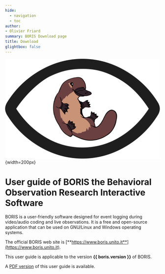 ```yaml
---
hide:
  - navigation
  - toc
author:
- Olivier Friard
summary: BORIS Download page
title: Download
glightbox: false
---
```



![BORIS logo](images/logo_boris.svg){width=200px}


# User guide of **BORIS** the **B**ehavioral **O**bservation **R**esearch **I**nteractive **S**oftware

BORIS is a user-friendly software designed for event logging during video/audio coding and live observations.
It is a free and open-source application that can be used on GNU/Linux and Windows operating systems.

The official BORIS web site is [**https://www.boris.unito.it**](https://www.boris.unito.it).

This user guide is applicable to the version **{{ boris.version }}** of BORIS.

A [PDF version](pdf/boris_user_guide.pdf) of this user guide is available.
